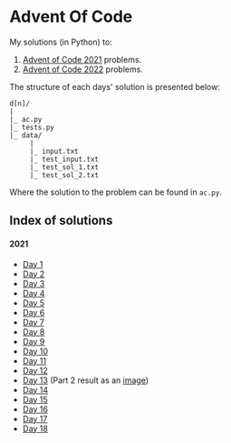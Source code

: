 # Advent Of Code

My solutions (in Python) to:
1.  [Advent of Code 2021](https://adventofcode.com/2021) problems.
2.  [Advent of Code 2022](https://adventofcode.com/2022) problems.


The structure of each days' solution is presented below:

```
d[n]/
|
|_ ac.py
|_ tests.py
|_ data/
     |
     |_ input.txt
     |_ test_input.txt
     |_ test_sol_1.txt
     |_ test_sol_2.txt
```

Where the solution to the problem can be found in `ac.py`.

## Index of solutions

#### 2021

* [Day 1](./2021/d1/ac.py)
* [Day 2](./2021/d2/ac.py)
* [Day 3](./2021/d3/ac.py)
* [Day 4](./2021/d4/ac.py)
* [Day 5](./2021/d5/ac.py)
* [Day 6](./2021/d6/ac.py)
* [Day 7](./2021/d7/ac.py)
* [Day 8](./2021/d8/ac.py)
* [Day 9](./2021/d9/ac.py)
* [Day 10](./2021/d10/ac.py)
* [Day 11](./2021/d11/ac.py)
* [Day 12](./2021/d12/ac.py)
* [Day 13](./2021/d13/ac.py) (Part 2 result as an [image](./2021/d13/p2_sol.png))
* [Day 14](./2021/d14/ac.py)
* [Day 15](./2021/d15/ac.py)
* [Day 16](./2021/d16/ac.py)
* [Day 17](./2021/d17/ac.py)
* [Day 18](./2021/d18/ac.py)
  